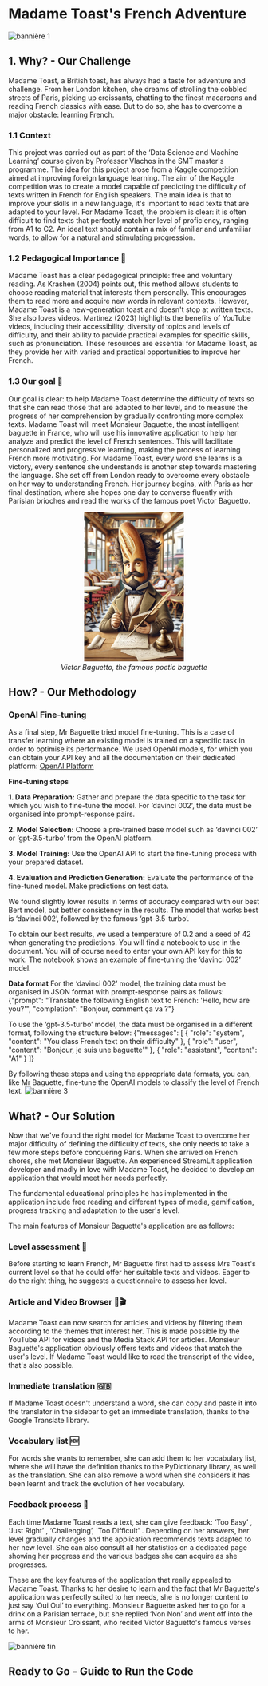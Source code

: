 # Madame Toast's French Adventure

![bannière 1](image/bannière_1.png)

## 1. Why? - Our Challenge

Madame Toast, a British toast, has always had a taste for adventure and challenge. From her London kitchen, she dreams of strolling the cobbled streets of Paris, picking up croissants, chatting to the finest macaroons and reading French classics with ease. But to do so, she has to overcome a major obstacle: learning French.

### 1.1 Context
This project was carried out as part of the ‘Data Science and Machine Learning’ course given by Professor Vlachos in the SMT master's programme. The idea for this project arose from a Kaggle competition aimed at improving foreign language learning.
The aim of the Kaggle competition was to create a model capable of predicting the difficulty of texts written in French for English speakers. The main idea is that to improve your skills in a new language, it's important to read texts that are adapted to your level. 
For Madame Toast, the problem is clear: it is often difficult to find texts that perfectly match her level of proficiency, ranging from A1 to C2. An ideal text should contain a mix of familiar and unfamiliar words, to allow for a natural and stimulating progression. 

### 1.2 Pedagogical Importance 📘
Madame Toast has a clear pedagogical principle: free and voluntary reading. As Krashen (2004) points out, this method allows students to choose reading material that interests them personally. This encourages them to read more and acquire new words in relevant contexts.
However, Madame Toast is a new-generation toast and doesn't stop at written texts. She also loves videos. Martínez (2023) highlights the benefits of YouTube videos, including their accessibility, diversity of topics and levels of difficulty, and their ability to provide practical examples for specific skills, such as pronunciation. These resources are essential for Madame Toast, as they provide her with varied and practical opportunities to improve her French.

### 1.3 Our goal 🎯
Our goal is clear: to help Madame Toast determine the difficulty of texts so that she can read those that are adapted to her level, and to measure the progress of her comprehension by gradually confronting more complex texts. Madame Toast will meet Monsieur Baguette, the most intelligent baguette in France, who will use his innovative application to help her analyze and predict the level of French sentences. This will facilitate personalized and progressive learning, making the process of learning French more motivating.
For Madame Toast, every word she learns is a victory, every sentence she understands is another step towards mastering the language. She set off from London ready to overcome every obstacle on her way to understanding French. Her journey begins, with Paris as her final destination, where she hopes one day to converse fluently with Parisian brioches and read the works of the famous poet Victor Baguetto.

<p align="center">
  <img src="image/Victor_Baguetto.png" alt="Victor Baguetto" width="200"/>
  <br>
  <em>Victor Baguetto, the famous poetic baguette</em>
</p>

## How? - Our Methodology


### OpenAI Fine-tuning
As a final step, Mr Baguette tried model fine-tuning. This is a case of transfer learning where an existing model is trained on a specific task in order to optimise its performance. We used OpenAI models, for which you can obtain your API key and all the documentation on their dedicated platform: [OpenAI Platform](https://platform.openai.com/docs/overview)

**Fine-tuning steps**

**1. Data Preparation:** Gather and prepare the data specific to the task for which you wish to fine-tune the model. For ‘davinci 002’, the data must be organised into prompt-response pairs.

**2. Model Selection:** Choose a pre-trained base model such as ‘davinci 002’ or ‘gpt-3.5-turbo’ from the OpenAI platform.

**3. Model Training:** Use the OpenAI API to start the fine-tuning process with your prepared dataset.

**4. Evaluation and Prediction Generation:** Evaluate the performance of the fine-tuned model. Make predictions on test data. 

We found slightly lower results in terms of accuracy compared with our best Bert model, but better consistency in the results. The model that works best is ‘davinci 002’, followed by the famous ‘gpt-3.5-turbo’.

To obtain our best results, we used a temperature of 0.2 and a seed of 42 when generating the predictions. You will find a notebook to use in the document. You will of course need to enter your own API key for this to work. The notebook shows an example of fine-tuning the ‘davinci 002’ model.

**Data format**
For the ‘davinci 002’ model, the training data must be organised in JSON format with prompt-response pairs as follows:
{"prompt": "Translate the following English text to French: 'Hello, how are you?'",
  "completion": "Bonjour, comment ça va ?"}

To use the ‘gpt-3.5-turbo’ model, the data must be organised in a different format, following the structure below:
{"messages": [
    { "role": "system", "content": "You class French text on their difficulty" },
    { "role": "user", "content": "Bonjour, je suis une baguette'" },
    { "role": "assistant", "content": "A1" }
  ]}

By following these steps and using the appropriate data formats, you can, like Mr Baguette, fine-tune the OpenAI models to classify the level of French text. 
![bannière 3](image/bannière_3.png)
## What? - Our Solution
Now that we've found the right model for Madame Toast to overcome her major difficulty of defining the difficulty of texts, she only needs to take a few more steps before conquering Paris. When she arrived on French shores, she met Monsieur Baguette. An experienced StreamLit application developer and madly in love with Madame Toast, he decided to develop an application that would meet her needs perfectly.

The fundamental educational principles he has implemented in the application include free reading and different types of media, gamification, progress tracking and adaptation to the user's level.

The main features of Monsieur Baguette's application are as follows:

### Level assessment 🥇
Before starting to learn French, Mr Baguette first had to assess Mrs Toast's current level so that he could offer her suitable texts and videos. Eager to do the right thing, he suggests a questionnaire to assess her level.

### Article and Video Browser 📄🎬
Madame Toast can now search for articles and videos by filtering them according to the themes that interest her. This is made possible by the YouTube API for videos and the Media Stack API for articles. Monsieur Baguette's application obviously offers texts and videos that match the user's level. If Madame Toast would like to read the transcript of the video, that's also possible.

### Immediate translation 🇬🇧
If Madame Toast doesn't understand a word, she can copy and paste it into the translator in the sidebar to get an immediate translation, thanks to the Google Translate library.

### Vocabulary list 🆕
For words she wants to remember, she can add them to her vocabulary list, where she will have the definition thanks to the PyDictionary library, as well as the translation. She can also remove a word when she considers it has been learnt and track the evolution of her vocabulary.

### Feedback process 🌟
Each time Madame Toast reads a text, she can give feedback: ‘Too Easy’ , ‘Just Right’ , ‘Challenging’, 'Too Difficult' . Depending on her answers, her level gradually changes and the application recommends texts adapted to her new level. She can also consult all her statistics on a dedicated page showing her progress and the various badges she can acquire as she progresses.

These are the key features of the application that really appealed to Madame Toast. Thanks to her desire to learn and the fact that Mr Baguette's application was perfectly suited to her needs, she is no longer content to just say ‘Oui Oui’ to everything. Monsieur Baguette asked her to go for a drink on a Parisian terrace, but she replied ‘Non Non’ and went off into the arms of Monsieur Croissant, who recited Victor Baguetto's famous verses to her.

![bannière fin](image/bannière_fin.png)
## Ready to Go - Guide to Run the Code
